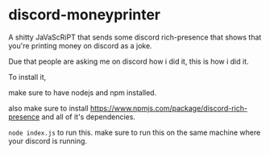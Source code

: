 # discord-moneyprinter
A shitty JaVaScRiPT that sends some discord rich-presence that shows that you're printing money on discord as a joke.

Due that people are asking me on discord how i did it, this is how i did it.

To install it,


make sure to have nodejs and npm installed.

also make sure to install https://www.npmjs.com/package/discord-rich-presence and all of it's dependencies.

`node index.js` to run this. make sure to run this on the same machine where your discord is running.

